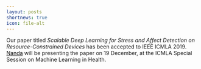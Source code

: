 ```yaml
---
layout: posts
shortnews: true
icon: file-alt
---
```

Our paper titled *Scalable Deep Learning for Stress and Affect Detection on Resource-Constrained Devices* has been accepted to IEEE ICMLA 2019. <a href="/people/NandaHKrishna" style="color: #000">Nanda</a> will be presenting the paper on 19 December, at the ICMLA Special Session on Machine Learning in Health.

